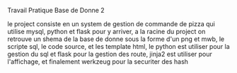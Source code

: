 Travail Pratique Base de Donne 2

le project consiste en un system de gestion de commande de pizza qui utilise mysql, python et flask pour y arriver, a la racine du project on retrouve un shema de la base de donne sous la forme d'un png et mwb,
le scripte sql, le code source, et les template html, le python est utiliser pour la gestion du sql et flask pour la gestion des route, jinja2 est utiliser pour l'affichage, et finalement werkzeug pour la securiter des hash
